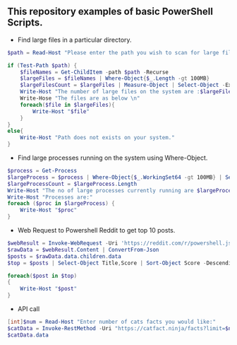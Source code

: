 ## This repository examples of basic PowerShell Scripts.

* Find large files in a particular directory.

```PowerShell
$path = Read-Host "Please enter the path you wish to scan for large files."

if (Test-Path $path) {
    $fileNames = Get-ChildItem -path $path -Recurse
    $largeFiles = $fileNames | Where-Object{$_.Length -gt 100MB}
    $largeFilesCount = $largeFiles | Measure-Object | Select-Object -ExpandProperty Count
    Write-Host "The number of large files on the system are :$largeFilesCount"
    Write-Hose "The files are as below \n"
    foreach($file in $largeFiles){
        Write-Host "$file"
    } 
}
else{
    Write-Host "Path does not exists on your system."
}
```

* Find large processes running on the system using Where-Object.

```PowerShell
$process = Get-Process
$largeProcess = $process | Where-Object{$_.WorkingSet64 -gt 100MB} | Select-Object Name, CPU, WorkingSet64
$largeProcessCount = $largeProcess.Length
Write-Host "The no of large processes currently running are $largeProcessCount"
Write-Host "Processes are:"
foreach ($proc in $largeProcess) {
    Write-Host "$proc"
}
```

* Web Request to Powershell Reddit to get top 10 posts.

```PowerShell
$webResult = Invoke-WebRequest -Uri 'https://reddit.com/r/powershell.json'
$rawData = $webResult.Content | ConvertFrom-Json
$posts = $rawData.data.children.data
$top = $posts | Select-Object Title,Score | Sort-Object Score -Descending | Select-Object -First 10   

foreach($post in $top)
{
    Write-Host "$post"
}
```

* API call

```PowerShell
[int]$num = Read-Host "Enter number of cats facts you would like:"
$catData = Invoke-RestMethod -Uri "https://catfact.ninja/facts?limit=$num&max_length=140"
$catData.data
```